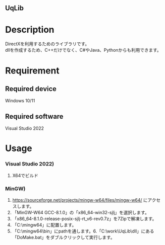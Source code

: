 UqLib
---

# Description

DirectXを利用するためのライブラリです。  
dllを作成するため、C++だけでなく、C#やJava、Pythonからも利用できます。

# Requirement
## Required device

Windows 10/11

## Required software

Visual Studio 2022

# Usage 
### Visual Studio 2022)
1. X64でビルド

### MinGW)
1.  https://sourceforge.net/projects/mingw-w64/files/mingw-w64/ にアクセスします。  
2. 「MinGW-W64 GCC-8.1.0」の「x86_64-win32-sjlj」を選択します。  
3. 「x86_64-8.1.0-release-posix-sjlj-rt_v6-rev0.7z」を7Zipで解凍します。  
4. 「C:\mingw64」に配置します。  
5. 「C:\mingw64\bin」にpathを通します。6.「C:\work\UqLib\dll」にある「DoMake.bat」をダブルクリックして実行します。  
